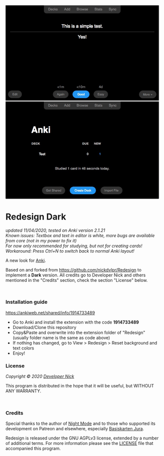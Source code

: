 ![Picture1](/screenshots/card.jpg)
![Picture2](/screenshots/main.jpg)

# Redesign Dark
_updated 11/04/2020, tested on Anki version 2.1.21_  
_Known issues: Textbox and text in editor is white, more bugs are available from core (not in my power to fix it)_  
_For now only recommended for studying, but not for creating cards! Workaround: Press Ctrl+N to switch back to normal Anki layout!_  
  
A new look for [Anki](https://apps.ankiweb.net/).

Based on and forked from https://github.com/nickdvlpr/Redesign to implement a **Dark** version. All credits go to Developer Nick and others mentioned in the "Credits" section, check the section "License" below.

<br>

### Installation guide

https://ankiweb.net/shared/info/1914733489
- Go to Anki and install the extension with the code __1914733489__
- Download/Clone this repository
- Copy&Paste and overwrite into the extension folder of "Redesign" (usually folder name is the same as code above)
- If nothing has changed, go to View > Redesign > Reset background and text colors
- Enjoy!

### License

*Copyright © 2020 [Developer Nick](https://twitter.com/nickdvlpr)*

This program is distributed in the hope that it will be useful, but WITHOUT ANY WARRANTY.

<br>

### Credits

Special thanks to the author of [Night Mode](https://ankiweb.net/shared/info/1496166067) and to those who supported its development on Patreon and elsewhere, especially [Basiskarten Jura](https://www.basiskarten.de/).

Redesign is released under the GNU AGPLv3 license, extended by a number of additional terms. For more information please see the [LICENSE](https://github.com/nickdvlpr/Redesign/blob/master/LICENSE) file that accompanied this program.
